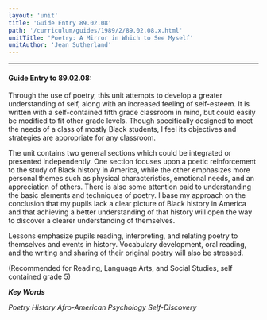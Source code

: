 ```yaml
---
layout: 'unit'
title: 'Guide Entry 89.02.08'
path: '/curriculum/guides/1989/2/89.02.08.x.html'
unitTitle: 'Poetry: A Mirror in Which to See Myself'
unitAuthor: 'Jean Sutherland'
---
```


<body>
<hr/>
 <h4>
  Guide Entry to 89.02.08:
 </h4>
 Through the use of poetry, this unit attempts to develop a greater understanding of self, along with an increased feeling of self-esteem. It is written with a self-contained fifth grade classroom in mind, but could easily be modified to fit other grade levels. Though specifically designed to meet the needs of a class of mostly Black students, I feel its objectives and strategies are appropriate for any classroom.
 <p>
  The unit contains two general sections which could be integrated or presented independently. One section focuses upon a poetic reinforcement to the study of Black history in America, while the other emphasizes more personal themes such as physical characteristics, emotional needs, and an appreciation of others. There is also some attention paid to understanding the basic elements and techniques of poetry. I base my approach on the conclusion that my pupils lack a clear picture of Black history in America and that achieving a better understanding of that history will open the way to discover a clearer understanding of themselves.
 </p>
 <p>
  Lessons emphasize pupils reading, interpreting, and relating poetry to themselves and events in history. Vocabulary development, oral reading, and the writing and sharing of their original poetry will also be stressed.
 </p>
 <p>
  (Recommended for Reading, Language Arts, and Social Studies, self contained grade 5)
 </p>
<p>
  <b>
   <i>
    Key Words
   </i>
  </b>
  <br/>
 </p>
 <p>
  <i>
   Poetry History Afro-American Psychology Self-Discovery
  </i>
 </p>

</body>
